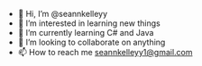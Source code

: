 - 👋 Hi, I’m @seannkelleyy
- 👀 I’m interested in learning new things
- 🌱 I’m currently learning C# and Java
- 💞️ I’m looking to collaborate on anything
- 📫 How to reach me seannkelleyy1@gmail.com

<!---
seannkelleyy/seannkelleyy is a ✨ special ✨ repository because its `README.md` (this file) appears on your GitHub profile.
You can click the Preview link to take a look at your changes.
--->
